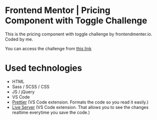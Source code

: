 # Frontend Mentor | Pricing Component with Toggle Challenge

This is the pricing component with toggle challenge by frontendmenter.io.  Coded by me.

You can access the challenge from <a href="https://www.frontendmentor.io/challenges/pricing-component-with-toggle-8vPwRMIC" target="_blank">this link</a>

# Used technologies

- HTML
- Sass / SCSS / CSS
- JS / jQuery
- VS Code
- <a href="https://marketplace.visualstudio.com/items?itemName=esbenp.prettier-vscode" target="_blank">Prettier</a> (VS Code extension. Formats the code so you read it easily.)
- <a href="https://marketplace.visualstudio.com/items?itemName=ritwickdey.LiveServer" target="_blank">Live Server</a> (VS Code extension. That allows you to see the changes realtime everytime you save the code.)

